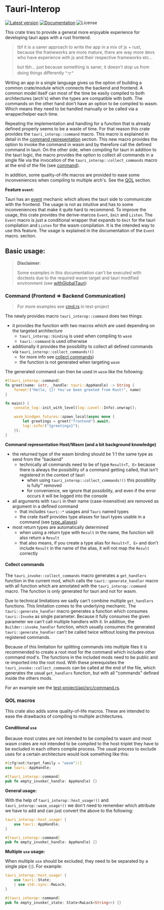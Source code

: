 # Tauri-Interop

[![Latest version](https://img.shields.io/crates/v/tauri-interop.svg)](https://crates.io/crates/tauri-interop)
[![Documentation](https://docs.rs/tauri-interop/badge.svg)](https://docs.rs/tauri-interop)
![License](https://img.shields.io/crates/l/tauri-interop.svg)

This crate tries to provide a general more enjoyable experience for developing tauri apps with a rust frontend.
> tbf it is a saner approach to write the app in a mix of js + rust, because the frameworks are more mature, there are
> way more devs who have experience with js and their respective frameworks etc...
> 
> but tbh... just because something is saner, it doesn't stop us from doing things differently ^ヮ^

Writing an app in a single language gives us the option of building a common crate/module which connects the backend and 
frontend. A common model itself can most of the time be easily compiled to both architectures (arch's) when the types 
are compatible with both. The commands on the other hand don't have an option to be compiled to wasm. Which means they
need to be handled manually or be called via a wrapper/helper each time. 

Repeating the implementation and handling for a function that is already defined properly seems to be a waste of time.
For that reason this crate provides the `tauri_interop::command` macro. This macro is explained in detail in the 
[command representation](#command-representation-hostwasm) section. This new macro provides the option to invoke the 
command in wasm and by therefore call the defined command in tauri. On the other side, when compiling for tauri in addition 
to the tauri logic, the macro provides the option to collect all commands in a single file via the invocation of the 
`tauri_interop::collect_commands` macro at the end of the file (see [command](#command-frontend--backend-communication)).

In addition, some quality-of-life macros are provided to ease some inconveniences when compiling to multiple arch's. See
the [QOL](#qol-macros) section.

**Feature `event`**:

Tauri has an [event](https://tauri.app/v1/guides/features/events) mechanic which allows the tauri side to communicate with
the frontend. The usage is not as intuitive and has to some inconveniences that make it quite hard to recommend. To 
improve the usage, this crate provides the derive-marcos `Event`, `Emit` and `Listen`. The `Event` macro is just a 
conditional wrapper that expands to `Emit` for the tauri compilation and `Listen` for the wasm compilation. It is 
the intended way to use this feature. The usage is explained in the documentation of the `Event` macro. 
section.

## Basic usage:

> **Disclaimer**:
>
> Some examples in this documentation can't be executed with doctests due to
> the required wasm target and tauri modified environment (see [withGlobalTauri](https://tauri.app/v1/api/config/#buildconfig.withglobaltauri))

### Command (Frontend => Backend Communication)
> For more examples see [cmd.rs](./test-project/api/src/cmd.rs) in test-project

The newly provides macro `tauri_interop::command` does two things:
- it provides the function with two macros which are used depending on the targeted architecture
  - `tauri_interop::binding` is used when compiling to `wasm`
  - `tauri::command` is used otherwise
- additionally it provides the possibility to collect all defined commands via `tauri_interop::collect_commands!()` 
  - for more info see [collect commands](#collect-commands))
  - the function is not generated when targeting `wasm`

The generated command can then be used in `wasm` like the following:
```rust , ignore
#[tauri_interop::command]
fn greet(name: &str, _handle: tauri::AppHandle) -> String {
    format!("Hello, {}! You've been greeted from Rust!", name)
}

fn main() {
    console_log::init_with_level(log::Level::Info).unwrap();

    wasm_bindgen_futures::spawn_local(async move { 
        let greetings = greet("frontend").await;
        log::info!("{greetings}");
    });
}
```

**Command representation Host/Wasm (and a bit background knowledge)**

- the returned type of the wasm binding should be 1:1 the same type as send from the "backend" 
  - technically all commands need to be of type `Result<T, E>` because there is always the possibility of a command 
    getting called, that isn't registered in the context of tauri
    - when using `tauri_interop::collect_commands!()` this possibility is fully™️ removed
    - for convenience, we ignore that possibility, and even if the error occurs it will be logged into the console
- all arguments with `tauri` in their name (case-insensitive) are removed as argument in a defined command
  - that includes `tauri::*` usages and `Tauri` named types
  - the crate itself provides type aliases for tauri types usable in a command (see [type_aliases](./src/command/type_aliases.rs))
- most return types are automatically determined
  - when using a return type with `Result` in the name, the function will also return a `Result`
  - that also means, if you create a type alias for `Result<T, E>` and don't include `Result` in the name of the alias, 
    it will not map the `Result` correctly

#### Collect commands

The `tauri_invoke::collect_commands` macro generates a `get_handlers` function in the current mod, which calls the 
`tauri::generate_handler` macro with all function which are annotated with the `tauri_interop::command` macro. The 
function is only generated for tauri and not for wasm.

Due to technical limitations we sadly can't combine multiple `get_handlers` functions. This limitation comes to the 
underlying mechanic. The `tauri::generate_handler` macro generates a function which consumes `tauri::Invoke` as single 
parameter. Because it fully consumes the given parameter we can't call multiple handlers with it. In addition, the 
`Builder::invoke_handler` function, which usually consumes the generated `tauri::generate_handler` can't be called 
twice without losing the previous registered commands.

Because of this limitation for splitting commands into multiple files it is recommended to create a root mod for the 
command which includes other command mod's. The functions in the included mods need to be public and re-imported into 
the root mod. With these prerequisites the `tauri_invoke::collect_commands` can be called at the end of the file, which
generates the usual `get_handlers` function, but with all "commands" defined inside the others mods.

For an example see the [test-project/api/src/command.rs](test-project/api/src/command.rs).

### QOL macros

This crate also adds some quality-of-life macros. These are intended to ease the drawbacks of compiling to
multiple architectures.

#### Conditional `use`
Because most crates are not intended to be compiled to wasm and most wasm crates are not intended to be compiled to
the host-triplet they have to be excluded in each others compile process. The usual process to exclude uses for a certain
architecture would look something like this:

```rust
#[cfg(not(target_family = "wasm"))]
use tauri::AppHandle;

#[tauri_interop::command]
pub fn empty_invoke(_handle: AppHandle) {}
```

**General usage:**

With the help of `tauri_interop::host_usage!()` and `tauri_interop::wasm_usage!()` we don't need to remember which
attribute we have to add and can just convert the above to the following:

```rust
tauri_interop::host_usage! {
    use tauri::AppHandle;
}

#[tauri_interop::command]
pub fn empty_invoke(_handle: AppHandle) {}
```

**Multiple `use` usage:**

When multiple `use` should be excluded, they need to be separated by a single pipe (`|`). For example:

```rust
tauri_interop::host_usage! {
    use tauri::State;
    | use std::sync::RwLock; 
}

#[tauri_interop::command]
pub fn empty_invoke(_state: State<RwLock<String>>) {}
```
